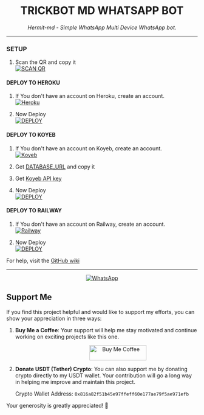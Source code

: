 <div align="center">
  <h1>TRICKBOT MD WHATSAPP BOT</h1>
  <p><em>Hermit-md - Simple WhatsApp Multi Device WhatsApp bot.</em></p>
</div>

---

### SETUP

1. Scan the QR and copy it
    <br>
    <a href='https://hermit.adithyan.xyz/qr' target="_blank">
      <img alt='SCAN QR' src='https://img.shields.io/badge/Scan_QR-100000?style=for-the-badge&logo=scan&logoColor=white&labelColor=black&color=black' />
    </a>

#### DEPLOY TO HEROKU

1. If You don't have an account on Heroku, create an account.
    <br>
    <a href='https://signup.heroku.com/' target="_blank">
      <img alt='Heroku' src='https://img.shields.io/badge/-Create-black?style=for-the-badge&logo=heroku&logoColor=white' />
    </a>

3. Now Deploy
    <br>
    <a href='https://hermit.adithyan.xyz/deploy-heroku' target="_blank">
      <img alt='DEPLOY' src='https://img.shields.io/badge/-DEPLOY-black?style=for-the-badge&logo=heroku&logoColor=white' />
    </a>

#### DEPLOY TO KOYEB

1. If You don't have an account on Koyeb, create an account.
    <br>
    <a href='https://app.koyeb.com/auth/signup' target="_blank">
      <img alt='Koyeb' src='https://img.shields.io/badge/-Create-black?style=for-the-badge&logo=koyeb&logoColor=white' />
    </a>

3. Get [DATABASE_URL](https://github.com/A-d-i-t-h-y-a-n/hermit-md/wiki/DATABASE_URL) and copy it

4. Get [Koyeb API key](https://app.koyeb.com/account/api)

2. Now Deploy
    <br>
    <a href='https://hermit.adithyan.xyz/deploy-koyeb' target="_blank">
      <img alt='DEPLOY' src='https://img.shields.io/badge/-DEPLOY-black?style=for-the-badge&logo=koyeb&logoColor=white' />
    </a>

#### DEPLOY TO RAILWAY

1. If You don't have an account on Railway, create an account.
    <br>
    <a href='https://railway.app/login' target="_blank">
      <img alt='Railway' src='https://img.shields.io/badge/-Create-black?style=for-the-badge&logo=railway&logoColor=white' />
    </a>

2. Now Deploy
    <br>
    <a href='https://railway.app/template/q20OfH?referralCode=b9IKyc' target="_blank">
      <img alt='DEPLOY' src='https://img.shields.io/badge/-DEPLOY-black?style=for-the-badge&logo=railway&logoColor=white' />
    </a>

For help, visit the [GitHub wiki](https://github.com/A-d-i-t-h-y-a-n/hermit-md/wiki)

---

<div align="center">
  <a href="https://chat.whatsapp.com/Czc4zb42smmHIkso3Od0ir">
    <img alt="WhatsApp" src="https://img.shields.io/badge/-WhatsApp%20Group-blue?style=for-the-badge&logo=whatsapp&logoColor=white" />
  </a>
</div>

## Support Me

If you find this project helpful and would like to support my efforts, you can show your appreciation in three ways:

1. **Buy Me a Coffee**: Your support will help me stay motivated and continue working on exciting projects like this one.

   <div align="center">
     <a href="https://www.buymeacoffee.com/yourusername" style="text-decoration: none;">
       <img src="https://i.ibb.co/KNnhcvX/bmc-button.png" alt="Buy Me Coffee" height="40" width="150" style="margin-left: 60px;">
     </a>
   </div>

2. **Donate USDT (Tether) Crypto**: You can also support me by donating crypto directly to my USDT wallet. Your contribution will go a long way in helping me improve and maintain this project.

   Crypto Wallet Address: `0x816a82f51b45e97ffeff60e177ae79f5ae971efb`

Your generosity is greatly appreciated! 🚀
